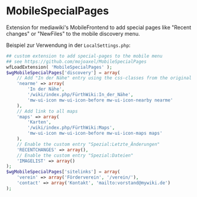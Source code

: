 # MobileSpecialPages
Extension for mediawiki's MobileFrontend to add special pages like "Recent changes" or "NewFiles" to the mobile discovery menu.

Beispiel zur Verwendung in der `LocalSettings.php`:
```php
## custom extension to add special-pages to the mobile menu
## see https://github.com/mojoaxel/MobileSpecialPages
wfLoadExtension( 'MobileSpecialPages' );
$wgMobileSpecialPages['discovery'] = array(
	// Add "In der Nähe" entry using the css-classes from the original nearby entry.
	'nearme' => array(
		'In der Nähe',
		'/wiki/index.php/FürthWiki:In_der_Nähe',
		'mw-ui-icon mw-ui-icon-before mw-ui-icon-nearby nearme'
	),
	// Add link to all maps
	'maps' => array(
		'Karten',
		'/wiki/index.php/FürthWiki:Maps',
		'mw-ui-icon mw-ui-icon-before mw-ui-icon-maps maps'
	),
	// Enable the custom entry "Spezial:Letzte_Änderungen"
	'RECENTCHANGES' => array(),
	// Enable the custom entry "Spezial:Dateien"
	'IMAGELIST' => array()
);
$wgMobileSpecialPages['sitelinks'] = array(
	'verein' => array('Förderverein', '/verein/'),
	'contact' => array('Kontakt', 'mailto:vorstand@mywiki.de')
);
```
